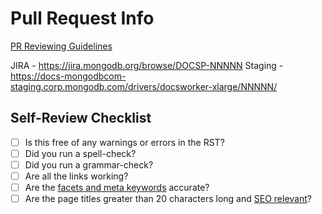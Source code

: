 # Pull Request Info

[PR Reviewing Guidelines](https://github.com/mongodb/docs-scala/blob/master/REVIEWING.md)

JIRA - <https://jira.mongodb.org/browse/DOCSP-NNNNN>
Staging - <https://docs-mongodbcom-staging.corp.mongodb.com/drivers/docsworker-xlarge/NNNNN/>

## Self-Review Checklist

- [ ] Is this free of any warnings or errors in the RST?
- [ ] Did you run a spell-check?
- [ ] Did you run a grammar-check?
- [ ] Are all the links working?
- [ ] Are the [facets and meta keywords](https://wiki.corp.mongodb.com/display/DE/Docs+Taxonomy) accurate?
- [ ] Are the page titles greater than 20 characters long and [SEO relevant](https://docs.google.com/spreadsheets/d/1Wkt0-5z04KmcMNscN5bjUKnzwWAtMq9VESp-Lz6r2o8/edit?usp=sharing)?

